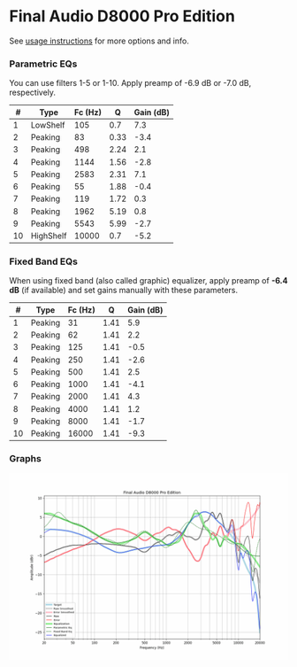 # Final Audio D8000 Pro Edition
See [usage instructions](https://github.com/jaakkopasanen/AutoEq#usage) for more options and info.

### Parametric EQs
You can use filters 1-5 or 1-10. Apply preamp of -6.9 dB or -7.0 dB, respectively.

|   # | Type      |   Fc (Hz) |    Q |   Gain (dB) |
|-----|-----------|-----------|------|-------------|
|   1 | LowShelf  |       105 | 0.7  |         7.3 |
|   2 | Peaking   |        83 | 0.33 |        -3.4 |
|   3 | Peaking   |       498 | 2.24 |         2.1 |
|   4 | Peaking   |      1144 | 1.56 |        -2.8 |
|   5 | Peaking   |      2583 | 2.31 |         7.1 |
|   6 | Peaking   |        55 | 1.88 |        -0.4 |
|   7 | Peaking   |       119 | 1.72 |         0.3 |
|   8 | Peaking   |      1962 | 5.19 |         0.8 |
|   9 | Peaking   |      5543 | 5.99 |        -2.7 |
|  10 | HighShelf |     10000 | 0.7  |        -5.2 |

### Fixed Band EQs
When using fixed band (also called graphic) equalizer, apply preamp of **-6.4 dB** (if available) and set gains manually with these parameters.

|   # | Type    |   Fc (Hz) |    Q |   Gain (dB) |
|-----|---------|-----------|------|-------------|
|   1 | Peaking |        31 | 1.41 |         5.9 |
|   2 | Peaking |        62 | 1.41 |         2.2 |
|   3 | Peaking |       125 | 1.41 |        -0.5 |
|   4 | Peaking |       250 | 1.41 |        -2.6 |
|   5 | Peaking |       500 | 1.41 |         2.5 |
|   6 | Peaking |      1000 | 1.41 |        -4.1 |
|   7 | Peaking |      2000 | 1.41 |         4.3 |
|   8 | Peaking |      4000 | 1.41 |         1.2 |
|   9 | Peaking |      8000 | 1.41 |        -1.7 |
|  10 | Peaking |     16000 | 1.41 |        -9.3 |

### Graphs
![](./Final%20Audio%20D8000%20Pro%20Edition.png)
